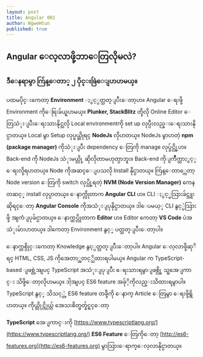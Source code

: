 ```yaml
---
layout: post
title: Angular 001
author: NgweHtun
published: true
---
```


## Angular ေလ့လာဖို့ဘာေတြလိုမလဲ?


### ဒီေနရာမွာ က်ြန္ေတာ္ ၂ ပိုင္းခြဲေျပာပာမယ္။


ပထမပိုင္းကေတာ့ **Environment** ႏွင့္ပတ္သတ္ျပီးေတာ့ပာ။ Angular ေရးဖို့ Environment ကိုေရြးခ်ယ္ရပာမယ္။  **Plunker, StackBlitz** တို့လို Online Editor ေတြသံုးျပီးေရးသားနိုင္သလို Local environmentကို set up လုပ္ပီးလည္းေရးသားနိုင္ပာတယ္။ Local မွာ Setup လုပ္မယ္ဆိုရင္ **NodeJs** လိုပာတယ္။ 
NodeJs မွာပာတဲ့ **npm (package manager)** ကိုသံုးျပီး dependency ေတြကို manage လုပ္ခ်င္လို့ပာ။ Back-end ကို NodeJs သံုးမယ္လို့ ဆိုလိုတာမဟုတ္ပာဘူး။ Back-end ကိုျကိဳက္တာႏွင့္ ေရးလို့ရပာတယ္။ Node ကိုအဆင္ေျပသလို Install နိုင္ပာတယ္။ က်ြန္ေတာ္ကေတာ့ Node version ေတြကို switch လုပ္လို့ရတဲ့ **NVM (Node Version Manager)** ကေနတဆင့္ install လုပ္ပာတယ္။ 
ေနာက္လိုတာက **Angular CLI** ပာ။ CLI ႏွင့္မသြားခ်င္ဘူးဆိုရင္ေတာ့ **Angular Console** ကိုအသံုးျပုနိုင္ပာတယ္။ ဒါေပမယ့္ CLI နွင့္ပဲသြားဖို့ အျကံျပုခ်င္ပာတယ္။ ေနာက္ထပ္လိုတာက **Editor** ပာ။ Editor ကေတာ့ **VS Code** ပဲအသံုးမ်ားပာတယ္။ ဒါကေတာ့ Environment နွင့္ ပတ္သတ္ျပီးေတာ့ပါ။


ေနာက္တစ္ပိုင္းကေတာ့ Knowledge နွင့္ပတ္သတ္ျပီးေတာ့ပါ။ Angular ေလ့လာဖို့ဆုိရင္ HTML, CSS, JS ကိုအေတာ္အတင့္သိထားရပါမယ္။ Angular က TypeScript-based ျဖစ္တဲ့အျပင္ TypeScript အသံုးျပုျပီး ေရးသားရမွာျဖစ္လို့ သူ့အေျကာင္း သိဖို့ေတာ့လိုပာမယ္။ ဒါ့အျပင္ ES6 feature အခ်ုိ့ကိုလည္းသိထားရမွာပါ။ TypeScript နွင့္ သိသင့္တဲ့ ES6 feature တခ်ို့ကို ေနာက္ Article ေတြမွာ ေရးဖို့ရွိပာတယ္။ ကိုယ္တိုင္ကိုယ္က် အေသးစိတ္ဖတ္ခ်င္ရင္ေတာ့ 

**TypeScript** အေျကာင္းကို 
[https://www.typescriptlang.org/](https://www.typescriptlang.org/)
**ES6 Feature** ေတြကိုေတာ့
[http://es6-features.org](http://es6-features.org)
မွာသြားေရာက္ေလ့လာနိုင္ပာတယ္။
